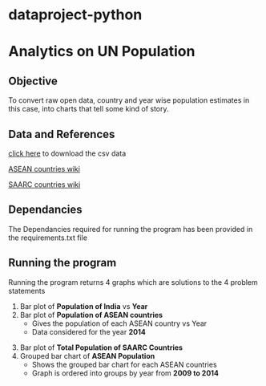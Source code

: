 # dataproject-python

# Analytics on UN Population


## Objective
To convert raw open data, country and year wise population estimates in this case, into charts that tell some kind of story.

## Data and References

[click here](https://datahub.io/core/population-growth-estimates-and-projections/r/population-estimates.csv) to download the csv data

[ASEAN countries wiki](https://en.wikipedia.org/wiki/ASEAN)

[SAARC countries wiki](https://en.wikipedia.org/wiki/South_Asian_Association_for_Regional_Cooperation)

## Dependancies

The Dependancies required for running the program has been provided in the requirements.txt file

## Running the program

Running the program returns 4 graphs which are solutions to the 4 problem statements

1. Bar plot of **Population of India** vs **Year**
2. Bar plot of **Population of ASEAN countries**
   * Gives the population of each ASEAN country vs Year
   * Data considered for the year **2014**
3) Bar plot of **Total Population of SAARC Countries**
4) Grouped bar chart of **ASEAN Population**
   * Shows the grouped bar chart for each ASEAN countries
   * Graph is ordered into groups by year from **2009 to 2014**
